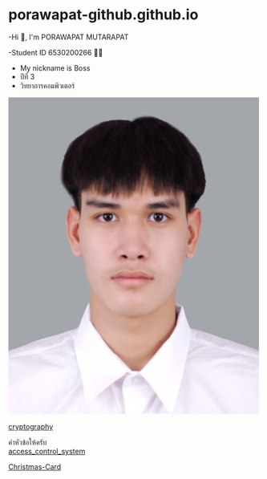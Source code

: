 # porawapat-github.github.io

-Hi 👋, I'm PORAWAPAT MUTARAPAT

-Student ID 6530200266 🧑‍🎓

  - My nickname is Boss 
  - ปีที่ 3
  - วิทยาการคอมพิวเตอร์

![picture](/Img/ME.jpg)

[cryptography](cryptography.md)<br>

คำหัวข้อให้ครับ<br>
[access_control_system](access-control-system.md)<br>

[Christmas-Card](Christmas-Card.md)
